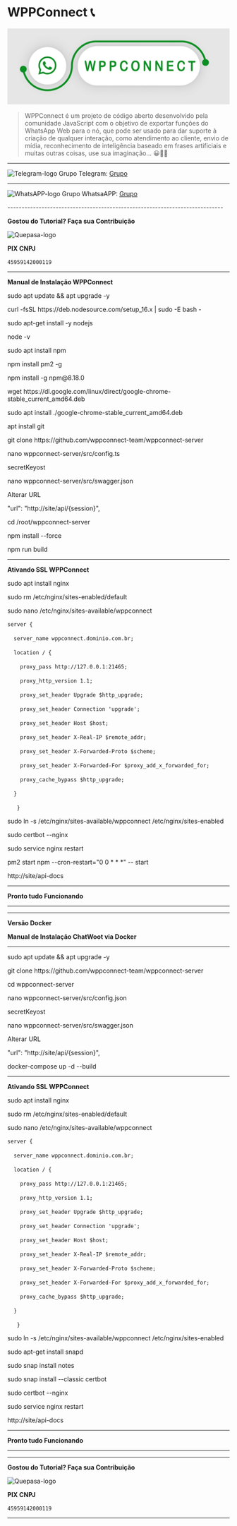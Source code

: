 # WPPConnect 📞

![WPPConnect Banner](./wppconnect-banner.jpeg)

> WPPConnect é um projeto de código aberto desenvolvido pela comunidade JavaScript com o objetivo de exportar funções do WhatsApp Web para o nó, que pode ser usado para dar suporte à criação de qualquer interação, como atendimento ao cliente, envio de mídia, reconhecimento de inteligência baseado em frases artificiais e muitas outras coisas, use sua imaginação... 😀🤔💭

</p>
<hr />
<p align="left">
	<img src="https://telegram.org/favicon.ico" alt="Telegram-logo" width="32" />
	<span>Grupo Telegram: </span>
	<a href="https://t.me/wppconnect" target="_blank">Grupo</a>
</p>
<hr />
<p align="left">
	<img src="https://whatsapp.com/favicon.ico" alt="WhatsAPP-logo" width="32" />
	<span>Grupo WhatsaAPP: </span>
	<a href="https://telinkei.com/gp-wppconnect-zap" target="_blank">Grupo</a>
</p>
----------------------------------------------------------------------------
</p>

**Gostou do Tutorial? Faça sua Contribuição**

<img src="https://github.com/EngajamentoFlow/quepasa/blob/main/Contribui%C3%A7%C3%A3o.png" alt="Quepasa-logo" width="200" />
</p>

**PIX CNPJ**

```
45959142000119	
```
----------------------------------------------------------------------------

**Manual de Instalação WPPConnect**

</p>
sudo apt update && apt upgrade -y
</p>
curl -fsSL https://deb.nodesource.com/setup_16.x | sudo -E bash -
</p>
sudo apt-get install -y nodejs
</p>
node -v
</p>
sudo apt install npm
</p>
npm install pm2 -g
</p>
npm install -g npm@8.18.0
</p>
wget https://dl.google.com/linux/direct/google-chrome-stable_current_amd64.deb
</p>
sudo apt install ./google-chrome-stable_current_amd64.deb
</p>
apt install git
</p>
git clone https://github.com/wppconnect-team/wppconnect-server
</p>
nano wppconnect-server/src/config.ts
</p>
secretKeyost
</p>
nano wppconnect-server/src/swagger.json
</p>
Alterar URL
</p>
"url": "http://site/api/{session}",
</p>
cd /root/wppconnect-server
</p>
npm install --force
</p>
npm run build
</p>

----------------------------------------------------------------------------

**Ativando SSL WPPConnect**

</p>
sudo apt install nginx
</p>
sudo rm /etc/nginx/sites-enabled/default
</p>
sudo nano /etc/nginx/sites-available/wppconnect
</p>

```
server {

  server_name wppconnect.dominio.com.br;

  location / {

    proxy_pass http://127.0.0.1:21465;

    proxy_http_version 1.1;

    proxy_set_header Upgrade $http_upgrade;

    proxy_set_header Connection 'upgrade';

    proxy_set_header Host $host;

    proxy_set_header X-Real-IP $remote_addr;

    proxy_set_header X-Forwarded-Proto $scheme;

    proxy_set_header X-Forwarded-For $proxy_add_x_forwarded_for;

    proxy_cache_bypass $http_upgrade;

  }

   }
```

</p>
sudo ln -s /etc/nginx/sites-available/wppconnect /etc/nginx/sites-enabled
</p>
sudo certbot --nginx
</p>
sudo service nginx restart
   </p>
pm2 start npm --cron-restart="0 0 * * *" -- start
</p>
http://site/api-docs


----------------------------------------------------------------------------

**Pronto tudo Funcionando**

----------------------------------------------------------------------------
----------------------------------------------------------------------------

**Versão Docker**

**Manual de Instalação ChatWoot via Docker**

----------------------------------------------------------------------------

</p>
sudo apt update && apt upgrade -y
</p>
git clone https://github.com/wppconnect-team/wppconnect-server
</p>
cd wppconnect-server
</p>
nano wppconnect-server/src/config.json
</p>
secretKeyost
</p>
nano wppconnect-server/src/swagger.json
</p>
Alterar URL
</p>
"url": "http://site/api/{session}",
</p>
docker-compose up -d --build
</p>

----------------------------------------------------------------------------

**Ativando SSL WPPConnect**

</p>
sudo apt install nginx
</p>
sudo rm /etc/nginx/sites-enabled/default
</p>
sudo nano /etc/nginx/sites-available/wppconnect
</p>

```
server {

  server_name wppconnect.dominio.com.br;

  location / {

    proxy_pass http://127.0.0.1:21465;

    proxy_http_version 1.1;

    proxy_set_header Upgrade $http_upgrade;

    proxy_set_header Connection 'upgrade';

    proxy_set_header Host $host;

    proxy_set_header X-Real-IP $remote_addr;

    proxy_set_header X-Forwarded-Proto $scheme;

    proxy_set_header X-Forwarded-For $proxy_add_x_forwarded_for;

    proxy_cache_bypass $http_upgrade;

  }

   }
```

</p>
sudo ln -s /etc/nginx/sites-available/wppconnect /etc/nginx/sites-enabled
</p>
sudo apt-get install snapd
</p>
sudo snap install notes
</p>
sudo snap install --classic certbot
</p>
sudo certbot --nginx
</p>
sudo service nginx restart
   </p>
</p>
http://site/api-docs

----------------------------------------------------------------------------

**Pronto tudo Funcionando**

----------------------------------------------------------------------------
----------------------------------------------------------------------------

**Gostou do Tutorial? Faça sua Contribuição**

<img src="https://github.com/EngajamentoFlow/quepasa/blob/main/Contribui%C3%A7%C3%A3o.png" alt="Quepasa-logo" width="200" />
</p>


**PIX CNPJ**

```
45959142000119	
```

----------------------------------------------------------------------------

